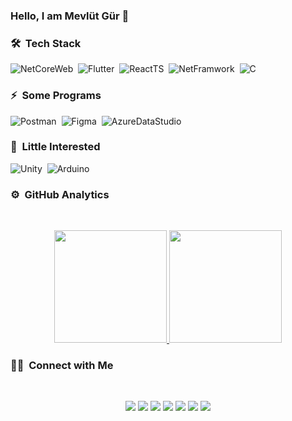 ### Hello, I am Mevlüt Gür 👋

### 🛠 &nbsp;Tech Stack
![NetCoreWeb](https://img.shields.io/badge/-NetCoreWeb-purple?style=flat&logo=c%20sharp)&nbsp;
![Flutter](https://img.shields.io/badge/-Flutter-blue?style=flat&logo=flutter)&nbsp;
![ReactTS](https://img.shields.io/badge/-ReactJS-grey?style=flat&logo=react)&nbsp;
![NetFramwork](https://img.shields.io/badge/-NetFramwork-turquoise?style=flat&logo=c%20sharp)&nbsp;
![C](https://img.shields.io/badge/-C%20Language-05122A?style=flat&logo=C&logoColor=A8B9CC)&nbsp;

### ⚡&nbsp; Some Programs
![Postman](https://img.shields.io/badge/-Postman-05122A?style=flat&logo=postman)&nbsp;
![Figma](https://img.shields.io/badge/-Figma-05122A?style=flat&logo=figma)&nbsp;
![AzureDataStudio](https://img.shields.io/badge/-AzureDataStudio-05122A?style=flat&logo=microsoft%20azure)&nbsp;

### 🌱&nbsp; Little Interested

![Unity](https://img.shields.io/badge/-Unity-05122A?style=flat&logo=unity)&nbsp;
![Arduino](https://img.shields.io/badge/-Arduino-05122A?style=flat&logo=arduino)&nbsp;

### ⚙️ &nbsp;GitHub Analytics
<br>
<p align="center">
<a href="https://github.com/mwlt68">
  <img height="180em" src="https://github-readme-stats-eight-theta.vercel.app/api?username=mwlt68&show_icons=true&theme=algolia&include_all_commits=true&count_private=true"/>
  <img height="180em" src="https://github-readme-stats-eight-theta.vercel.app/api/top-langs/?username=mwlt68&layout=compact&langs_count=8&theme=algolia"/>
</a>
</p>

### 🤝🏻 &nbsp;Connect with Me
<br>
<p align="center">
<a href="mailto:mwltgr@gmail.com"><img src="https://img.shields.io/badge/-mwltgr@gmail.com-yellow?style=flat&logo=Gmail&logoColor=white"/></a>
<a href="https://www.youtube.com/channel/UCTa2P2f09Qwymtz4fIIJG8A"><img src="https://img.shields.io/badge/-YouTube-red?style=flat&logo=youtube&logoColor=white"/></a>
<a href="https://stackoverflow.com/users/12603069/mevl%c3%bct-g%c3%bcr"><img src="https://img.shields.io/badge/-StackOverflow-orange?style=flat&logo=Stack%20Overflow&logoColor=white"/></a>
<a href="https://www.hackerrank.com/mwltgr"><img src="https://img.shields.io/badge/-@mwltgr-green?style=flat&logo=HackerRank&logoColor=white"/></a>
<a href="https://mwltgr.medium.com/"><img src="https://img.shields.io/badge/-@mwltgr-black?style=flat&logo=medium&logoColor=white"/></a>
<a href="https://www.linkedin.com/in/mevl%C3%BCt-g%C3%BCr-560104170/"><img src="https://img.shields.io/badge/-Linkedin-blue?style=flat&logo=Linkedin&logoColor=white"/></a>
<a href="https://mwltgr.blogspot.com/"><img src="https://img.shields.io/badge/-PersenalBlog-turquoise?style=flat&logo=blogger&logoColor=white"/></a>
</p>
